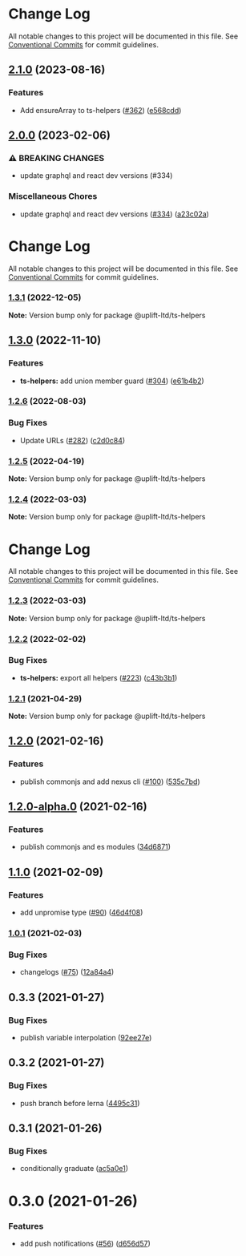 # Change Log

All notable changes to this project will be documented in this file.
See [Conventional Commits](https://conventionalcommits.org) for commit guidelines.

## [2.1.0](https://github.com/uplift-ltd/nexus/compare/@uplift-ltd/ts-helpers@2.0.0...@uplift-ltd/ts-helpers@2.1.0) (2023-08-16)


### Features

* Add ensureArray to ts-helpers ([#362](https://github.com/uplift-ltd/nexus/issues/362)) ([e568cdd](https://github.com/uplift-ltd/nexus/commit/e568cdd728d30724609320c2f16ee6e8f0eac459))



## [2.0.0](https://github.com/uplift-ltd/nexus/compare/@uplift-ltd/ts-helpers@1.3.1...@uplift-ltd/ts-helpers@2.0.0) (2023-02-06)


### ⚠ BREAKING CHANGES

* update graphql and react dev versions (#334)

### Miscellaneous Chores

* update graphql and react dev versions ([#334](https://github.com/uplift-ltd/nexus/issues/334)) ([a23c02a](https://github.com/uplift-ltd/nexus/commit/a23c02a120dfde626c39c3dae392d36e874bd9cd))



# Change Log

All notable changes to this project will be documented in this file. See
[Conventional Commits](https://conventionalcommits.org) for commit guidelines.

### [1.3.1](https://github.com/uplift-ltd/nexus/compare/@uplift-ltd/ts-helpers@1.3.0...@uplift-ltd/ts-helpers@1.3.1) (2022-12-05)

**Note:** Version bump only for package @uplift-ltd/ts-helpers

## [1.3.0](https://github.com/uplift-ltd/nexus/compare/@uplift-ltd/ts-helpers@1.2.6...@uplift-ltd/ts-helpers@1.3.0) (2022-11-10)

### Features

- **ts-helpers:** add union member guard ([#304](https://github.com/uplift-ltd/nexus/issues/304))
  ([e61b4b2](https://github.com/uplift-ltd/nexus/commit/e61b4b273ea01a28a51782bad6bea3095deab79c))

### [1.2.6](https://github.com/uplift-ltd/nexus/compare/@uplift-ltd/ts-helpers@1.2.5...@uplift-ltd/ts-helpers@1.2.6) (2022-08-03)

### Bug Fixes

- Update URLs ([#282](https://github.com/uplift-ltd/nexus/issues/282))
  ([c2d0c84](https://github.com/uplift-ltd/nexus/commit/c2d0c843c8eb18c4a9ae360ee2d840f5be388fac))

### [1.2.5](https://github.com/uplift-ltd/nexus/compare/@uplift-ltd/ts-helpers@1.2.4...@uplift-ltd/ts-helpers@1.2.5) (2022-04-19)

**Note:** Version bump only for package @uplift-ltd/ts-helpers

### [1.2.4](https://github.com/uplift-ltd/nexus/compare/@uplift-ltd/ts-helpers@1.2.3...@uplift-ltd/ts-helpers@1.2.4) (2022-03-03)

**Note:** Version bump only for package @uplift-ltd/ts-helpers

# Change Log

All notable changes to this project will be documented in this file. See
[Conventional Commits](https://conventionalcommits.org) for commit guidelines.

### [1.2.3](https://github.com/uplift-ltd/nexus/compare/@uplift-ltd/ts-helpers@1.2.2...@uplift-ltd/ts-helpers@1.2.3) (2022-03-03)

**Note:** Version bump only for package @uplift-ltd/ts-helpers

### [1.2.2](https://github.com/uplift-ltd/nexus/compare/@uplift-ltd/ts-helpers@1.2.1...@uplift-ltd/ts-helpers@1.2.2) (2022-02-02)

### Bug Fixes

- **ts-helpers:** export all helpers ([#223](https://github.com/uplift-ltd/nexus/issues/223))
  ([c43b3b1](https://github.com/uplift-ltd/nexus/commit/c43b3b193d20b3913586294a7614e11112b2c320))

### [1.2.1](https://github.com/uplift-ltd/nexus/compare/@uplift-ltd/ts-helpers@1.2.0...@uplift-ltd/ts-helpers@1.2.1) (2021-04-29)

**Note:** Version bump only for package @uplift-ltd/ts-helpers

## [1.2.0](https://github.com/uplift-ltd/nexus/compare/@uplift-ltd/ts-helpers@1.1.0...@uplift-ltd/ts-helpers@1.2.0) (2021-02-16)

### Features

- publish commonjs and add nexus cli ([#100](https://github.com/uplift-ltd/nexus/issues/100))
  ([535c7bd](https://github.com/uplift-ltd/nexus/commit/535c7bd0ad8224b9dde814f18f9d5082366061e1))

## [1.2.0-alpha.0](https://github.com/uplift-ltd/nexus/compare/@uplift-ltd/ts-helpers@1.1.0...@uplift-ltd/ts-helpers@1.2.0-alpha.0) (2021-02-16)

### Features

- publish commonjs and es modules
  ([34d6871](https://github.com/uplift-ltd/nexus/commit/34d6871f720efebf2d48773ae1e17c8dc6fd652d))

## [1.1.0](https://github.com/uplift-ltd/nexus/compare/@uplift-ltd/ts-helpers@1.0.1...@uplift-ltd/ts-helpers@1.1.0) (2021-02-09)

### Features

- add unpromise type ([#90](https://github.com/uplift-ltd/nexus/issues/90))
  ([46d4f08](https://github.com/uplift-ltd/nexus/commit/46d4f08741436f2f9a2a378a1cdcf29795d7dca1))

### [1.0.1](https://github.com/uplift-ltd/nexus/compare/@uplift-ltd/ts-helpers@0.4.0...@uplift-ltd/ts-helpers@1.0.1) (2021-02-03)

### Bug Fixes

- changelogs ([#75](https://github.com/uplift-ltd/nexus/issues/75))
  ([12a84a4](https://github.com/uplift-ltd/nexus/commit/12a84a443f74257efe930d0dcf96b61635643dcd))

## 0.3.3 (2021-01-27)

### Bug Fixes

- publish variable interpolation
  ([92ee27e](https://github.com/uplift-ltd/nexus/commit/92ee27e2b1a473d14e95120fd9835f90e2b4b0d0))

## 0.3.2 (2021-01-27)

### Bug Fixes

- push branch before lerna
  ([4495c31](https://github.com/uplift-ltd/nexus/commit/4495c311019edad65242fddfcbec3763a86f528c))

## 0.3.1 (2021-01-26)

### Bug Fixes

- conditionally graduate
  ([ac5a0e1](https://github.com/uplift-ltd/nexus/commit/ac5a0e1fc880399a0b498e7eac042f1572fee991))

# 0.3.0 (2021-01-26)

### Features

- add push notifications ([#56](https://github.com/uplift-ltd/nexus/issues/56))
  ([d656d57](https://github.com/uplift-ltd/nexus/commit/d656d57fa545c77c9c28aab77e57ea43a2bacc60))
